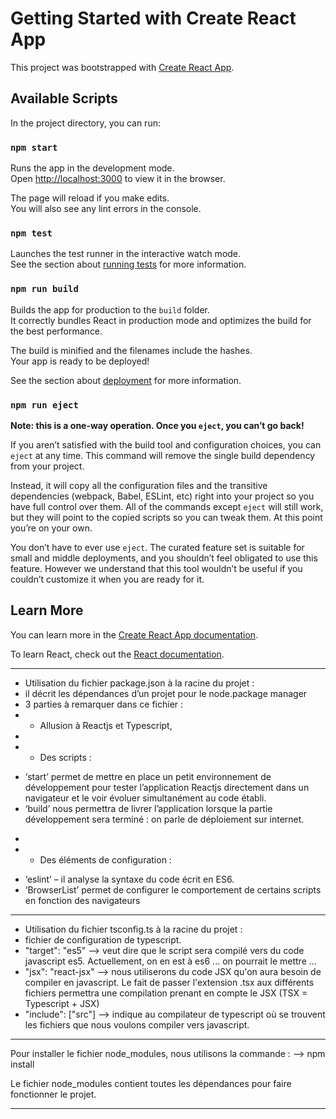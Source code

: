 # Getting Started with Create React App

This project was bootstrapped with [Create React App](https://github.com/facebook/create-react-app).

## Available Scripts

In the project directory, you can run:

### `npm start`

Runs the app in the development mode.\
Open [http://localhost:3000](http://localhost:3000) to view it in the browser.

The page will reload if you make edits.\
You will also see any lint errors in the console.

### `npm test`

Launches the test runner in the interactive watch mode.\
See the section about [running tests](https://facebook.github.io/create-react-app/docs/running-tests) for more information.

### `npm run build`

Builds the app for production to the `build` folder.\
It correctly bundles React in production mode and optimizes the build for the best performance.

The build is minified and the filenames include the hashes.\
Your app is ready to be deployed!

See the section about [deployment](https://facebook.github.io/create-react-app/docs/deployment) for more information.

### `npm run eject`

**Note: this is a one-way operation. Once you `eject`, you can’t go back!**

If you aren’t satisfied with the build tool and configuration choices, you can `eject` at any time. This command will remove the single build dependency from your project.

Instead, it will copy all the configuration files and the transitive dependencies (webpack, Babel, ESLint, etc) right into your project so you have full control over them. All of the commands except `eject` will still work, but they will point to the copied scripts so you can tweak them. At this point you’re on your own.

You don’t have to ever use `eject`. The curated feature set is suitable for small and middle deployments, and you shouldn’t feel obligated to use this feature. However we understand that this tool wouldn’t be useful if you couldn’t customize it when you are ready for it.

## Learn More

You can learn more in the [Create React App documentation](https://facebook.github.io/create-react-app/docs/getting-started).

To learn React, check out the [React documentation](https://reactjs.org/).

---

- Utilisation du fichier package.json à la racine du projet :
- il décrit les dépendances d’un projet pour le node.package manager
- 3 parties à remarquer dans ce fichier :
- - Allusion à Reactjs et Typescript,
-
- - Des scripts :

* ‘start’ permet de mettre en place un petit environnement de développement pour tester l’application Reactjs directement dans un navigateur et le voir évoluer simultanément au code établi.
* ‘build’ nous permettra de livrer l’application lorsque la partie développement sera terminé : on parle de déploiement sur internet.

-
- - Des éléments de configuration :

* ‘eslint’ – il analyse la syntaxe du code écrit en ES6.
* ‘BrowserList’ permet de configurer le comportement de certains scripts en fonction des navigateurs

---

- Utilisation du fichier tsconfig.ts à la racine du projet :
- fichier de configuration de typescript.
- "target": "es5" --> veut dire que le script sera compilé vers du code javascript es5.
  Actuellement, on en est à es6 ... on pourrait le mettre ...
- "jsx": "react-jsx" --> nous utiliserons du code JSX qu'on aura besoin de compiler en javascript. Le fait de passer l'extension .tsx aux différents fichiers permettra une compilation prenant en compte le JSX (TSX = Typescript + JSX)
- "include": ["src"] --> indique au compilateur de typescript où se trouvent les fichiers que nous voulons compiler vers javascript.

---

Pour installer le fichier node_modules, nous utilisons la commande :
--> npm install

Le fichier node_modules contient toutes les dépendances pour faire fonctionner le projet.

---
